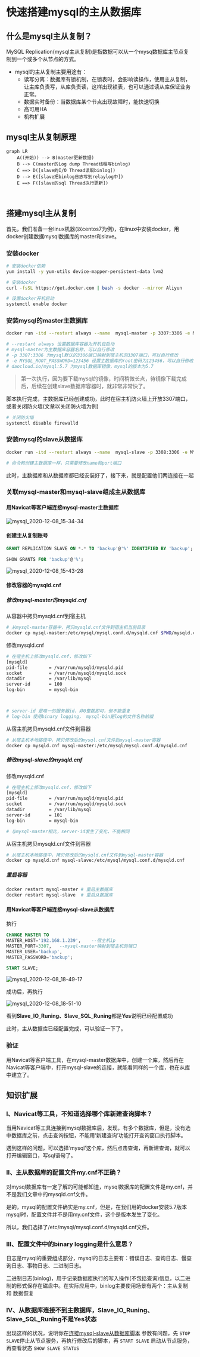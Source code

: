 # 快速搭建mysql的主从数据库

## 什么是mysql主从复制？

MySQL Replication(mysql主从复制)是指数据可以从一个mysq数据库主节点复制到一个或多个从节点的方式。

+ mysql的主从复制主要用途有：
  + 读写分离：数据库有锁机制，在锁表时，会影响读操作，使用主从复制，让主库负责写，从库负责读，这样出现锁表，也可以通过读从库保证业务正常。
  + 数据实时备份：当数据库某个节点出现故障时，能快速切换
  + 高可用HA
  + 机构扩展

## mysql主从复制原理

```mermaid
graph LR
	A((开始)) --> B(master更新数据) 
	B --> C(master的Log dump Thread线程写binlog)
	C ==> D([slave的I/O Thread读取binlog])
	D --> E([slave把binlog日志写到relaylog中])
	E ==> F([slave的sql Thread执行更新])



```

## 搭建mysql主从复制

首先，我们准备一台linux机器(以centos7为例)，在linux中安装docker，用docker创建数据mysql数据库的master和slave。

### 安装docker

```sh
# 安装docker依赖
yum install -y yum-utils device-mapper-persistent-data lvm2

# 安装docker
curl -fsSL https://get.docker.com | bash -s docker --mirror Aliyun

# 设置docker开机启动
systemctl enable docker
```

### 安装mysql的master主数据库

```sh
docker run -itd --restart always --name  mysql-master -p 3307:3306 -e MYSQL_ROOT_PASSWORD=123456 daocloud.io/mysql:5.7

# --restart always 设置数据库容器为开机自启动
# mysql-master为主数据库容器名称，可以自行修改
# -p 3307:3306 为mysql默认的3306端口映射到宿主机的3307端口，可以自行修改
# -e MYSQL_ROOT_PASSWORD=123456 设置主数据库的root密码为123456，可以自行修改
# daocloud.io/mysql:5.7 为mysql数据库镜像，mysql的版本为5.7
```

> 第一次执行，因为要下载mysql的镜像，时间稍微长点，待镜像下载完成后，后续在创建slave数据库容器时，就非常非常快了。

脚本执行完成，主数据库已经创建成功，此时在宿主机防火墙上开放3307端口，或者关闭防火墙(文章以关闭防火墙为例)

```sh
# 关闭防火墙
systemctl disable firewalld
```

### 安装mysql的slave从数据库

```sh
docker run -itd --restart always --name  mysql-slave -p 3308:3306 -e MYSQL_ROOT_PASSWORD=123456 daocloud.io/mysql:5.7

# 命令和创建主数据库一样，只需要修改name和port端口
```

此时，主数据库和从数据库都已经安装好了，接下来，就是配置他们两连接在一起

### 关联mysql-master和mysql-slave组成主从数据库

#### 用Navicat等客户端连接mysql-master主数据库

![mysql_2020-12-08_15-34-34](image\mysql_2020-12-08_15-34-34.png)

#### 创建主从复制账号

```sql
GRANT REPLICATION SLAVE ON *.* TO 'backup'@'%' IDENTIFIED BY 'backup';

SHOW GRANTS FOR 'backup'@'%';
```

![mysql_2020-12-08_15-43-28](image\mysql_2020-12-08_15-43-28.png)

#### 修改容器的mysqld.cnf

##### 修改mysql-master的mysqld.cnf

从容器中拷贝mysqld.cnf到宿主机

```sh
# 从mysql-master容器中，拷贝mysqld.cnf文件到宿主机当前目录
docker cp mysql-master:/etc/mysql/mysql.conf.d/mysqld.cnf $PWD/mysqld.cnf
```

修改mysqld.cnf

```sh
# 在宿主机上修改mysqld.cnf，修改如下
[mysqld]
pid-file        = /var/run/mysqld/mysqld.pid
socket          = /var/run/mysqld/mysqld.sock
datadir         = /var/lib/mysql
server-id       = 100
log-bin         = mysql-bin



# server-id 是唯一的服务器id，非0整数即可，但不能重复
# log-bin 使用binary logging， mysql-bin是log的文件名称前缀
```

从宿主机拷贝mysqld.cnf文件到容器

```sh
# 从宿主机本地路径中，拷贝修改后的mysql.cnf文件到mysql-master容器
docker cp mysqld.cnf mysql-master:/etc/mysql/mysql.conf.d/mysqld.cnf
```

##### 修改mysql-slave的mysqld.cnf

修改mysqld.cnf

```sh
# 在宿主机上修改mysqld.cnf，修改如下
[mysqld]
pid-file        = /var/run/mysqld/mysqld.pid
socket          = /var/run/mysqld/mysqld.sock
datadir         = /var/lib/mysql
server-id       = 101
log-bin         = mysql-bin

# 与mysql-master相比，server-id发生了变化，不能相同
```

从宿主机拷贝mysqld.cnf文件到容器

```sh
# 从宿主机本地路径中，拷贝修改后的mysqld.cnf文件到mysql-master容器
docker cp mysqld.cnf mysql-slave:/etc/mysql/mysql.conf.d/mysqld.cnf
```

##### 重启容器

```sh
docker restart mysql-master	# 重启主数据库
docker restart mysql-slave	# 重启从数据库
```

#### 用Navicat等客户端连接mysql-slave从数据库

执行

```sql
CHANGE MASTER TO
MASTER_HOST='192.168.1.239',	--宿主机ip
MASTER_PORT=3307,	--mysql-master映射到宿主机的端口
MASTER_USER='backup',
MASTER_PASSWORD='backup';

START SLAVE;
```

![mysql_2020-12-08_18-49-17](image\mysql_2020-12-08_18-49-17.png)

成功后，再执行

![mysql_2020-12-08_18-51-10](image\mysql_2020-12-08_18-51-10.png)

看到**Slave_IO_Runing、Slave_SQL_Runing**都是**Yes**说明已经配置成功

此时，主从数据库已经配置完成，可以验证一下了。

### 验证

用Navicat等客户端工具，在mysql-master数据库中，创建一个库，然后再在Navicat等客户端中，打开mysql-slave的连接，就能看同样的一个库，也在从库中建立了。

## 知识扩展

### Ⅰ、Navicat等工具，不知道选择哪个库新建查询脚本？

当用Navicat等工具连接到mysql数据库后，发现，有多个数据库，但是，没有选中数据库之前，点击查询按钮，不能用‘新建查询’功能打开查询窗口执行脚本。

遇到这样的问题，可以选择‘mysql’这个库，然后点击查询，再新建查询，就可以打开编辑窗口，写sql语句了。

### Ⅱ、主从数据库的配置文件my.cnf不正确？

对mysql数据库有一定了解的可能都知道，mysql数据库的配置文件是my.cnf，并不是我们文章中的mysqld.cnf文件。

是的，mysql的配置文件确实是my.cnf，但是，在我们用的docker安装5.7版本mysql时，配置文件并不是用my.cnf文件，这个是版本发生了变化。

所以，我们选择了/etc/mysql/mysql.conf.d/mysqld.cnf文件。

### Ⅲ、配置文件中的binary logging是什么意思？

日志是mysql的重要组成部分，mysql的日志主要有：错误日志、查询日志、慢查询日志、事物日志、二进制日志。

二进制日志(binlog)，用于记录数据库执行的写入操作(不包括查询)信息，以二进制的形式保存在磁盘中。在实际应用中，binlog主要使用场景有两个：主从复制 和 数据恢复

### Ⅳ、从数据库连接不到主数据库，Slave_IO_Runing、Slave_SQL_Runing不是Yes状态

出现这样的状况，说明你在[连接mysql-slave从数据库脚本](#用Navicat等客户端连接mysql-slave从数据库) 参数有问题，先 `STOP SLAVE`停止从节点服务，再执行修改后的脚本，再 `START SLAVE` 启动从节点服务，再查看状态 `SHOW SLAVE STATUS`